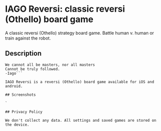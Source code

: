 # IAGO Reversi: classic reversi (Othello) board game

A classic reversi (Othello) strategy board game. Battle human v. human or train against the robot.

## Description

```I follow him to serve my turn upon him.
We cannot all be masters, nor all masters
Cannot be truly followed.
-Iago```

IAGO Reversi is a reversi (Othello) board game available for iOS and android.

## Screenshots

`

## Privacy Policy

We don't collect any data. All settings and saved games are stored on the device.